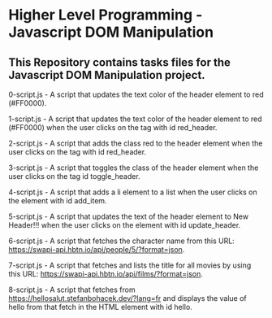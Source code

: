 # Higher Level Programming - Javascript DOM Manipulation
## This Repository contains tasks files for the Javascript DOM Manipulation project.

0-script.js - A script that updates the text color of the header element to red (#FF0000).

1-script.js - A script that updates the text color of the header element to red (#FF0000) when the user clicks on the tag with id red_header.

2-script.js - A script that adds the class red to the header element when the user clicks on the tag with id red_header.

3-script.js - A script that toggles the class of the header element when the user clicks on the tag id toggle_header.

4-script.js - A script that adds a li element to a list when the user clicks on the element with id add_item.

5-script.js - A script that updates the text of the header element to New Header!!! when the user clicks on the element with id update_header.

6-script.js - A script that fetches the character name from this URL: https://swapi-api.hbtn.io/api/people/5/?format=json.

7-script.js - A script that fetches and lists the title for all movies by using this URL: https://swapi-api.hbtn.io/api/films/?format=json.

8-script.js - A script that fetches from https://hellosalut.stefanbohacek.dev/?lang=fr and displays the value of hello from that fetch in the HTML element with id hello.
